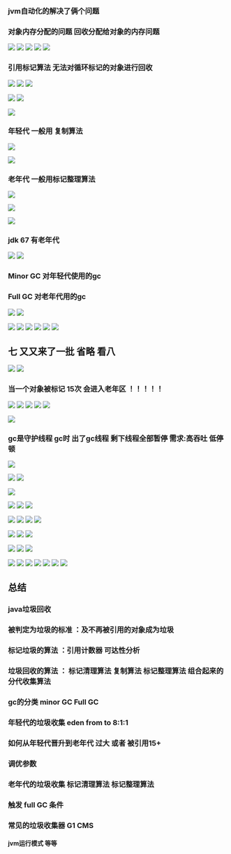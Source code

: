 ### jvm自动化的解决了俩个问题
### 对象内存分配的问题  回收分配给对象的内存问题
 
![](https://user-gold-cdn.xitu.io/2019/7/11/16be164b58e50946?w=1030&h=458&f=png&s=115343)
![](https://user-gold-cdn.xitu.io/2019/7/11/16be165cc73c3722?w=1352&h=390&f=png&s=166639)
![](https://user-gold-cdn.xitu.io/2019/7/11/16be1663c7611187?w=1017&h=425&f=png&s=118319)
![](https://user-gold-cdn.xitu.io/2019/7/11/16be16734f284ea4?w=727&h=220&f=png&s=106744)
![](https://user-gold-cdn.xitu.io/2019/7/11/16be16751353c729?w=798&h=364&f=png&s=205739)
### 引用标记算法 无法对循环标记的对象进行回收


![](https://user-gold-cdn.xitu.io/2019/7/11/16be1686d36a4db9?w=1284&h=211&f=png&s=107622)
![](https://user-gold-cdn.xitu.io/2019/7/11/16be168a8e01166b?w=614&h=486&f=png&s=70376)
![](https://user-gold-cdn.xitu.io/2019/7/11/16be169e0fbb541e?w=1070&h=606&f=png&s=185656)


![](https://user-gold-cdn.xitu.io/2019/7/11/16be16ab391615a8?w=1306&h=298&f=png&s=130147)
![](https://user-gold-cdn.xitu.io/2019/7/11/16be16bea21426b7?w=948&h=530&f=png&s=112242)



![](https://user-gold-cdn.xitu.io/2019/7/11/16be16c5790d59b8?w=1134&h=494&f=png&s=132482)

### 年轻代 一般用 复制算法
![](https://user-gold-cdn.xitu.io/2019/7/11/16be16ccb070cc4a?w=1392&h=608&f=png&s=212739)


![](https://user-gold-cdn.xitu.io/2019/7/11/16be16d7a623d23e?w=1400&h=400&f=png&s=167130)
### 老年代 一般用标记整理算法


![](https://user-gold-cdn.xitu.io/2019/7/11/16be16de343cdff4?w=1271&h=607&f=png&s=154599)

![](https://user-gold-cdn.xitu.io/2019/7/11/16be16e6ce91c0cb?w=1378&h=306&f=png&s=119369)


![](https://user-gold-cdn.xitu.io/2019/7/11/16be16ed968d1456?w=825&h=479&f=png&s=184281)
### jdk 67  有老年代


![](https://user-gold-cdn.xitu.io/2019/7/11/16be16f3958f6158?w=912&h=434&f=png&s=180548)
![](https://user-gold-cdn.xitu.io/2019/7/11/16be17095f492933?w=1338&h=423&f=png&s=46301)
### Minor GC 对年轻代使用的gc
### Full GC 对老年代用的gc


![](https://user-gold-cdn.xitu.io/2019/7/11/16be1857de771a7d?w=1162&h=120&f=png&s=93210)
![](https://user-gold-cdn.xitu.io/2019/7/11/16be1745530f94b8?w=1372&h=471&f=png&s=166037)



![](https://user-gold-cdn.xitu.io/2019/7/11/16be17b4b4db848a?w=1235&h=632&f=png&s=124410)
![](https://user-gold-cdn.xitu.io/2019/7/11/16be17c618b9d57d?w=1268&h=651&f=png&s=138276)
![](https://user-gold-cdn.xitu.io/2019/7/11/16be17d032b54365?w=1235&h=655&f=png&s=113839)
![](https://user-gold-cdn.xitu.io/2019/7/11/16be17e6eae754a4?w=1211&h=632&f=png&s=134278)
![](https://user-gold-cdn.xitu.io/2019/7/11/16be17fd99f7631b?w=1284&h=640&f=png&s=174182)
![](https://user-gold-cdn.xitu.io/2019/7/11/16be180a2cc721de?w=1257&h=647&f=png&s=124216)
## 七 又又来了一批 省略 看八 
![](https://user-gold-cdn.xitu.io/2019/7/11/16be1829b9c30c6e?w=1255&h=652&f=png&s=165068)
![](https://user-gold-cdn.xitu.io/2019/7/11/16be183782618705?w=1295&h=664&f=png&s=120641)

### 当一个对象被标记 15次 会进入老年区   ！！！！！

![](https://user-gold-cdn.xitu.io/2019/7/11/16be186637f7f900?w=1266&h=404&f=png&s=132044)
![](https://user-gold-cdn.xitu.io/2019/7/11/16be187a6364eda5?w=1375&h=489&f=png&s=171249)
![](https://user-gold-cdn.xitu.io/2019/7/11/16be188b5993afd1?w=1329&h=486&f=png&s=148219)
![](https://user-gold-cdn.xitu.io/2019/7/11/16be1898a16f8299?w=1207&h=380&f=png&s=61536)
![](https://user-gold-cdn.xitu.io/2019/7/11/16be191ddd345574?w=1309&h=652&f=png&s=245645)



![](https://user-gold-cdn.xitu.io/2019/7/11/16be192b1d9acfed?w=1419&h=394&f=png&s=135711)
### gc是守护线程 gc时 出了gc线程 剩下线程全部暂停   需求:高吞吐 低停顿

![](https://user-gold-cdn.xitu.io/2019/7/11/16be195d35f09954?w=1301&h=571&f=png&s=141655)


![](https://user-gold-cdn.xitu.io/2019/7/11/16be197c5b2d0003?w=1136&h=523&f=png&s=64966)
![](https://user-gold-cdn.xitu.io/2019/7/11/16be196b6706c24b?w=966&h=166&f=png&s=92835)



![](https://user-gold-cdn.xitu.io/2019/7/11/16be19898aa9da16?w=1061&h=730&f=png&s=201718)


![](https://user-gold-cdn.xitu.io/2019/7/11/16be1999b2b98558?w=1236&h=768&f=png&s=317197)
![](https://user-gold-cdn.xitu.io/2019/7/11/16be19a504538741?w=1162&h=628&f=png&s=273839)
![](https://user-gold-cdn.xitu.io/2019/7/11/16be19cc4925a04f?w=1403&h=643&f=png&s=300084)



![](https://user-gold-cdn.xitu.io/2019/7/11/16be19d87df5d4d7?w=1297&h=724&f=png&s=303095)
![](https://user-gold-cdn.xitu.io/2019/7/11/16be19e9d50ea812?w=1403&h=609&f=png&s=172014)
![](https://user-gold-cdn.xitu.io/2019/7/11/16be1a2b374ad8bb?w=1367&h=661&f=png&s=376829)
![](https://user-gold-cdn.xitu.io/2019/7/11/16be1a2d34df0052?w=1151&h=368&f=png&s=169976)



![](https://user-gold-cdn.xitu.io/2019/7/11/16be1a412d1b231a?w=1458&h=661&f=png&s=219908)
![](https://user-gold-cdn.xitu.io/2019/7/11/16be1a56f1bf6b61?w=1314&h=532&f=png&s=172908)
![](https://user-gold-cdn.xitu.io/2019/7/11/16be1a77e36211d2?w=1417&h=602&f=png&s=190956)



![](https://user-gold-cdn.xitu.io/2019/7/11/16be1a89ffaf81ce?w=1355&h=676&f=png&s=259716)
![](https://user-gold-cdn.xitu.io/2019/7/11/16be1ad74fc7c9e3?w=686&h=205&f=png&s=122182)
![](https://user-gold-cdn.xitu.io/2019/7/11/16be1ad2d75eeb5d?w=1263&h=581&f=png&s=598898)



![](https://user-gold-cdn.xitu.io/2019/7/11/16be1ae6dee8f2d5?w=1469&h=566&f=png&s=317084)
![](https://user-gold-cdn.xitu.io/2019/7/11/16be1af62f1e6f2e?w=1296&h=510&f=png&s=252505)
![](https://user-gold-cdn.xitu.io/2019/7/11/16be1b02e3298bd1?w=1106&h=578&f=png&s=264072)
![](https://user-gold-cdn.xitu.io/2019/7/11/16be1b107fc7a891?w=1302&h=613&f=png&s=333859)
![](https://user-gold-cdn.xitu.io/2019/7/11/16be1b2838c1b400?w=1302&h=618&f=png&s=234649)
![](https://user-gold-cdn.xitu.io/2019/7/11/16be1b341c73023e?w=1259&h=601&f=png&s=90525)
![](https://user-gold-cdn.xitu.io/2019/7/11/16be1bd1c29fd709?w=1357&h=317&f=png&s=150821)

## 总结
### java垃圾回收  
### 被判定为垃圾的标准 ：及不再被引用的对象成为垃圾
### 标记垃圾的算法  ：引用计数器   可达性分析
### 垃圾回收的算法 ： 标记清理算法   复制算法  标记整理算法  组合起来的分代收集算法
### gc的分类   minor GC   Full GC
### 年轻代的垃圾收集  eden from to  8:1:1   
### 如何从年轻代晋升到老年代   过大 或者 被引用15+
###  调优参数 
###  老年代的垃圾收集   标记清理算法 标记整理算法  
### 触发 full GC 条件
### 常见的垃圾收集器  G1  CMS  
#### jvm运行模式 等等 
